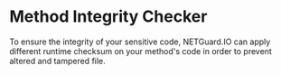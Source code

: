 # Method Integrity Checker

To ensure the integrity of your sensitive code, NETGuard.IO can apply different runtime checksum on your method's code in order to prevent altered and tampered file.  


